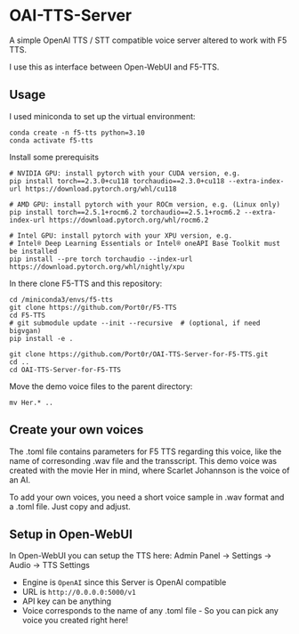 # OAI-TTS-Server
A simple OpenAI TTS / STT compatible voice server altered to work with F5 TTS.

I use this as interface between Open-WebUI and F5-TTS.

## Usage
I used miniconda to set up the virtual environment:
```
conda create -n f5-tts python=3.10
conda activate f5-tts
```
Install some prerequisits
```
# NVIDIA GPU: install pytorch with your CUDA version, e.g.
pip install torch==2.3.0+cu118 torchaudio==2.3.0+cu118 --extra-index-url https://download.pytorch.org/whl/cu118

# AMD GPU: install pytorch with your ROCm version, e.g. (Linux only)
pip install torch==2.5.1+rocm6.2 torchaudio==2.5.1+rocm6.2 --extra-index-url https://download.pytorch.org/whl/rocm6.2

# Intel GPU: install pytorch with your XPU version, e.g.
# Intel® Deep Learning Essentials or Intel® oneAPI Base Toolkit must be installed
pip install --pre torch torchaudio --index-url https://download.pytorch.org/whl/nightly/xpu
```
In there clone F5-TTS and this repository:
```
cd /miniconda3/envs/f5-tts
git clone https://github.com/Port0r/F5-TTS
cd F5-TTS
# git submodule update --init --recursive  # (optional, if need bigvgan)
pip install -e .

git clone https://github.com/Port0r/OAI-TTS-Server-for-F5-TTS.git
cd ..
cd OAI-TTS-Server-for-F5-TTS
```
Move the demo voice files to the parent directory:
```
mv Her.* ..
```
## Create your own voices

The .toml file contains parameters for F5 TTS regarding this voice, like the name of corresonding .wav file and the transscript. This demo voice was created with the movie Her in mind, where Scarlet Johannson is the voice of an AI.

To add your own voices, you need a short voice sample in .wav format and a .toml file. Just copy and adjust.

## Setup in Open-WebUI

In Open-WebUI you can setup the TTS here: Admin Panel -> Settings -> Audio -> TTS Settings

* Engine is `OpenAI` since this Server is OpenAI compatible 
* URL is `http://0.0.0.0:5000/v1`
* API key can be anything
* Voice corresponds to the name of any .toml file - So you can pick any voice you created right here!
